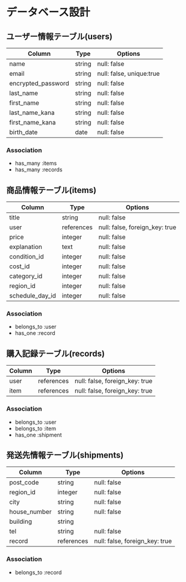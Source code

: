 # データベース設計

## ユーザー情報テーブル(users)

| Column             | Type                | Options                  |
| ------------------ | ------------------- | ------------------------ |
| name               | string              | null: false              |
| email              | string              | null: false, unique:true |
| encrypted_password | string              | null: false              |
| last_name          | string              | null: false              |
| first_name         | string              | null: false              |
| last_name_kana     | string              | null: false              |
| first_name_kana    | string              | null: false              |
| birth_date         | date                | null: false              |

### Association

* has_many :items
* has_many :records

## 商品情報テーブル(items)

| Column             | Type                | Options                        |
| ------------------ | ------------------- | ------------------------------ |
| title              | string              | null: false                    |
| user               | references          | null: false, foreign_key: true |
| price              | integer             | null: false                    |
| explanation        | text                | null: false                    |
| condition_id          | integer                | null: false                 |
| cost_id          | integer                | null: false                    |
| category_id          | integer                | null: false                 |
| region_id          | integer                | null: false                    |
| schedule_day_id          | integer                | null: false            |


### Association

* belongs_to :user
* has_one :record

## 購入記録テーブル(records)

| Column             | Type                | Options                        |
| ------------------ | ------------------- | ------------------------------ |
| user               | references          | null: false, foreign_key: true |
| item               | references          | null: false, foreign_key: true |

### Association

* belongs_to :user
* belongs_to :item
* has_one :shipment

## 発送先情報テーブル(shipments)

| Column             | Type                | Options                        |
| ------------------ | ------------------- | ------------------------------ |
| post_code          | string              | null: false |
|  region_id          | integer                | null: false  |
| city               | string          | null: false |
| house_number             | string              | null: false                |
| building            | string           |                      |
| tel               | string             | null: false                    |
| record           | references          | null: false, foreign_key: true |


### Association

* belongs_to :record